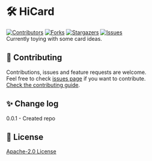 # 🛠️ HiCard
[![Contributors][contributors-shield]][contributors-url]
[![Forks][forks-shield]][forks-url]
[![Stargazers][stars-shield]][stars-url]
[![Issues][issues-shield]][issues-url]<br/>
Currently toying with some card ideas.

## 🤝 Contributing
Contributions, issues and feature requests are welcome.<br/>
Feel free to check [issues page](https://github.com/nizonrox/Beyond-Repair/issues) if you want to contribute.<br/>
[Check the contributing guide](./CONTRIBUTING.md).<br/>

## ✨ Change log
0.0.1 - Created repo<br/>

## 📝 License
[Apache-2.0 License](./LICENSE)

[contributors-shield]: https://img.shields.io/github/contributors/nizonrox/HiCard.svg?style=for-the-badge
[contributors-url]: https://github.com/nizonrox/HiCard/graphs/contributors
[forks-shield]: https://img.shields.io/github/forks/nizonrox/HiCard.svg?style=for-the-badge
[forks-url]: https://github.com/nizonrox/HiCard/network/members
[stars-shield]: https://img.shields.io/github/stars/nizonrox/HiCard.svg?style=for-the-badge
[stars-url]: https://github.com/nizonrox/HiCard/stargazers
[issues-shield]: https://img.shields.io/github/issues/nizonrox/HiCard.svg?style=for-the-badge
[issues-url]: https://github.com/nizonrox/HiCard/issues
